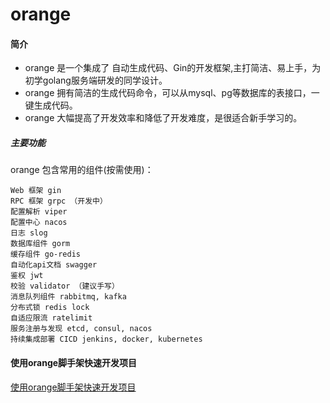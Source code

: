 # orange
#### 简介


- orange 是一个集成了 自动生成代码、Gin的开发框架,主打简洁、易上手，为初学golang服务端研发的同学设计。
- orange 拥有简洁的生成代码命令，可以从mysql、pg等数据库的表接口，一键生成代码。
- orange 大幅提高了开发效率和降低了开发难度，是很适合新手学习的。


##### 主要功能

orange 包含常用的组件(按需使用)：

```text
Web 框架 gin
RPC 框架 grpc （开发中）
配置解析 viper  
配置中心 nacos 
日志 slog 
数据库组件 gorm
缓存组件 go-redis
自动化api文档 swagger
鉴权 jwt
校验 validator （建议手写）
消息队列组件 rabbitmq, kafka
分布式锁 redis lock
自适应限流 ratelimit
服务注册与发现 etcd, consul, nacos
持续集成部署 CICD jenkins, docker, kubernetes
```

#### 使用orange脚手架快速开发项目

[使用orange脚手架快速开发项目](./doc/how%20to%20use.md)





